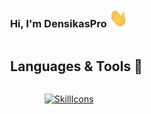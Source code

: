 <h3 align="center"> Hi, I'm DensikasPro  <img src="https://raw.githubusercontent.com/danielcshn/danielcshn/master/icons/wave.gif" width="30" height="30"></h3>

<div id="user-content-toc">
  <ul align="center">
    <summary><h2 style="display: inline-block">Languages & Tools 📂</h2></summary>
  </ul>
</div> 

<div align="center">

[![SkillIcons](https://skillicons.dev/icons?i=vscode,js,ts,html,css,nodejs,py,sass,tailwind,vue,mongodb,figma,ps,ai,blender,arduino&theme=light&perline=8)](https://skillicons.dev)

</div>

